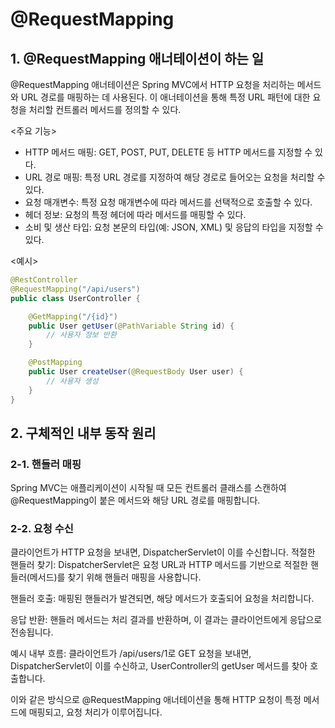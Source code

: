 # @RequestMapping

## 1. @RequestMapping 애너테이션이 하는 일
@RequestMapping 애너테이션은 Spring MVC에서 HTTP 요청을 처리하는 메서드와 URL 경로를 매핑하는 데 사용된다.
이 애너테이션을 통해 특정 URL 패턴에 대한 요청을 처리할 컨트롤러 메서드를 정의할 수 있다.

<주요 기능>
- HTTP 메서드 매핑: GET, POST, PUT, DELETE 등 HTTP 메서드를 지정할 수 있다.
- URL 경로 매핑: 특정 URL 경로를 지정하여 해당 경로로 들어오는 요청을 처리할 수 있다.
- 요청 매개변수: 특정 요청 매개변수에 따라 메서드를 선택적으로 호출할 수 있다.
- 헤더 정보: 요청의 특정 헤더에 따라 메서드를 매핑할 수 있다.
- 소비 및 생산 타입: 요청 본문의 타입(예: JSON, XML) 및 응답의 타입을 지정할 수 있다.

<예시>
```java
@RestController
@RequestMapping("/api/users")
public class UserController {

    @GetMapping("/{id}")
    public User getUser(@PathVariable String id) {
        // 사용자 정보 반환
    }

    @PostMapping
    public User createUser(@RequestBody User user) {
        // 사용자 생성
    }
}
```

## 2. 구체적인 내부 동작 원리

### 2-1. 핸들러 매핑
Spring MVC는 애플리케이션이 시작될 때 모든 컨트롤러 클래스를 스캔하여 @RequestMapping이 붙은 메서드와 해당 URL 경로를 매핑합니다.

### 2-2. 요청 수신
클라이언트가 HTTP 요청을 보내면, DispatcherServlet이 이를 수신합니다. 적절한 핸들러 찾기: DispatcherServlet은 요청 URL과 HTTP 메서드를 기반으로 적절한 핸들러(메서드)를 찾기 위해 핸들러 매핑을 사용합니다.

핸들러 호출: 매핑된 핸들러가 발견되면, 해당 메서드가 호출되어 요청을 처리합니다.

응답 반환: 핸들러 메서드는 처리 결과를 반환하며, 이 결과는 클라이언트에게 응답으로 전송됩니다.

예시 내부 흐름:
클라이언트가 /api/users/1로 GET 요청을 보내면, DispatcherServlet이 이를 수신하고, UserController의 getUser 메서드를 찾아 호출합니다.

이와 같은 방식으로 @RequestMapping 애너테이션을 통해 HTTP 요청이 특정 메서드에 매핑되고, 요청 처리가 이루어집니다.